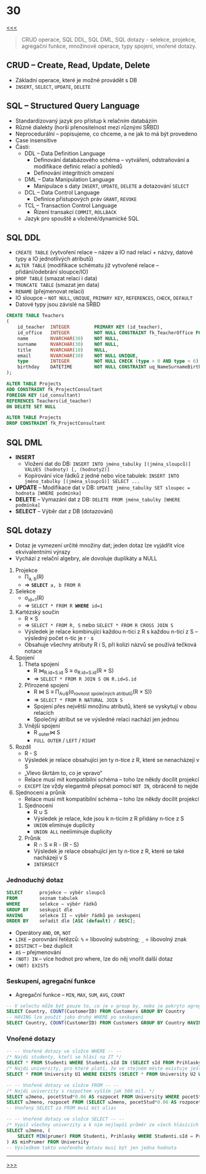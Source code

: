# 30

[<<<](./29.MD)
> CRUD operace, SQL DDL, SQL DML, SQL dotazy - selekce, projekce, agregační funkce, množinové operace, typy spojení, vnořené dotazy.

## CRUD – Create, Read, Update, Delete

* Základní operace, které je možné provádět s DB
* `INSERT`, `SELECT`, `UPDATE`, `DELETE`

## SQL – Structured Query Language

* Standardizovaný jazyk pro přístup k relačním databázím
* Různé dialekty (horší přenositelnost mezi různými SŘBD)
* Neprocedurální – popisujeme, co chceme, a ne jak to má být provedeno
* Case insensitive
* Části:
  * DDL – Data Definition Language
    * Definování databázového schéma – vytváření, odstraňování a modifikace definic relací a pohledů
    * Definování integritních omezení
  * DML – Data Manipulation Language
    * Manipulace s daty `INSERT`, `UPDATE`, `DELETE` a dotazování `SELECT`
  * DCL – Data Control Language
    * Definice přístupových práv `GRANT`, `REVOKE`
  * TCL – Transaction Control Language
    * Řízení transakcí `COMMIT`, `ROLLBACK`
  * Jazyk pro spouště a vložené/dynamické SQL

## SQL DDL

* `CREATE TABLE` (vytvoření relace – název a IO nad relací + názvy, datové typy a IO jednotlivých atributů)
* `ALTER TABLE` (modifikace schématu již vytvořené relace – přidání/odebrání sloupce/IO)
* `DROP TABLE` (smazat relaci i data)
* `TRUNCATE TABLE` (smazat jen data)
* `RENAME` (přejmenovat relaci)
* IO sloupce – `NOT NULL`, `UNIQUE`, `PRIMARY KEY`, `REFERENCES`, `CHECK`, `DEFAULT`
* Datové typy jsou závislé na SŘBD

```sql
CREATE TABLE Teachers
(
    id_teacher  INTEGER         PRIMARY KEY (id_teacher),
    id_office   INTEGER         NOT NULL CONSTRAINT fk_TeacherOffice FOREIGN KEY (id_office) REFERENCES Offices(id_office),
    name        NVARCHAR(30)    NOT NULL,
    surname     NVARCHAR(30)    NOT NULL,
    title       NVARCHAR(10)    NULL,
    email       NVARCHAR(30)    NOT NULL UNIQUE,
    type        INTEGER         NOT NULL CHECK (type > 0 AND type < 6),
    birthday    DATETIME        NOT NULL CONSTRAINT uq_NameSurnameBirthday UNIQUE (name,surname,birthday)
);

ALTER TABLE Projects
ADD CONSTRAINT fk_ProjectConsultant
FOREIGN KEY (id_consultant)
REFERENCES Teachers(id_teacher)
ON DELETE SET NULL

ALTER TABLE Projects
DROP CONSTRAINT fk_ProjectConsultant
```

## SQL DML

* __INSERT__
  * Vložení dat do DB: `INSERT INTO jméno_tabulky [(jména_sloupců)] VALUES (hodnoty) [, (hodnoty2)]`
  * Kopírování více řádků z jedné nebo více tabulek: `INSERT INTO jméno_tabulky [(jména_sloupců)] SELECT ...`
* __UPDATE__ – Modifikace dat v DB: `UPDATE jméno_tabulky SET sloupec = hodnota [WHERE podmínka]`
* __DELETE__ – Vymazání dat z DB: `DELETE FROM jméno_tabulky [WHERE podmínka]`
* __SELECT__ – Výběr dat z DB (dotazování)

## SQL dotazy

* Dotaz je vymezení určité množiny dat; jeden dotaz lze vyjádřit více ekvivalentními výrazy
* Vychází z relační algebry, ale dovoluje duplikáty a NULL

1. Projekce
   * Π<sub>a, b</sub>(R)
   * ⇒ <code><b>SELECT</b> a, b FROM R</code>
2. Selekce
   * σ<sub>id=1</sub>(R)
   * ⇒ <code>SELECT * FROM R <b>WHERE</b> id=1</code>
3. Kartézský součin
   * R × S
   * ⇒ `SELECT * FROM R, S` nebo `SELECT * FROM R CROSS JOIN S`
   * Výsledek je relace kombinující každou n-tici z R s každou n-ticí z S – výsledný počet n-tic je r ⋅ s
   * Obsahuje všechny atributy R i S, při kolizi názvů se používá tečková notace
4. Spojení
   1. Theta spojení
      * R ⋈<sub>R.id=S.id</sub> S ≡ σ<sub>R.id=S.id</sub>(R × S)
      * ⇒ `SELECT * FROM R JOIN S ON R.id=S.id`
   2. Přirozené spojení
      * R ⋈ S ≡ Π<sub>A∪B</sub>(σ<sub>rovnost společných atributů</sub>(R × S))
      * ⇒ `SELECT * FROM R NATURAL JOIN S`
      * Spojení přes největší množinu atributů, které se vyskytují v obou relacích
      * Společný atribut se ve výsledné relaci nachází jen jednou
   3. Vnější spojení
      * R <sub>outer</sub>⋈ S
      * `FULL OUTER` / `LEFT` / `RIGHT`
5. Rozdíl
   * R - S
   * Výsledek je relace obsahující jen ty n-tice z R, které se nenacházejí v S
   * „Vlevo škrtám to, co je vpravo“
   * Relace musí mít kompatibilní schéma – toho lze někdy docílit projekcí
   * `EXCEPT` lze vždy elegantně přepsat pomocí `NOT IN`, obráceně to nejde
6. Sjednocení a průnik
   * Relace musí mít kompatibilní schéma – toho lze někdy docílit projekcí
   1. Sjednocení
      * R ∪ S
      * Výsledek je relace, kde jsou k n-ticím z R přidány n-tice z S
      * `UNION` eliminuje duplicity
      * `UNION ALL` neeliminuje duplicity
   2. Průnik
      * R ∩ S ≡ R - (R - S)
      * Výsledek je relace obsahující jen ty n-tice z R, které se také nacházejí v S
      * `INTERSECT`

### Jednoduchý dotaz

``` sql
SELECT      projekce – výběr sloupců
FROM        seznam tabulek 
WHERE       selekce – výběr řádků
GROUP BY    seskupit dle
HAVING      selekce II – výběr řádků po seskupení
ORDER BY    seřadit dle [ASC (default) / DESC];
```

* Operátory `AND`, `OR`, `NOT`
* `LIKE` – porovnání řetězců: `%` = libovolný substring; `_` = libovolný znak
* `DISTINCT` – bez duplicit
* `AS` – přejmenování
* `(NOT) IN` – více hodnot pro where, lze do něj vnořit další dotaz
* `(NOT) EXISTS`

### Seskupení, agregační funkce

* Agregační funkce – `MIN`, `MAX`, `SUM`, `AVG`, `COUNT`

```sql
-- V selectu může být pouze to, co je v group by, nebo je pokryto agregační funkcí
SELECT Country, COUNT(CustomerID) FROM Customers GROUP BY Country
-- HAVING lze použít jako druhý WHERE po seskupení
SELECT Country, COUNT(CustomerID) FROM Customers GROUP BY Country HAVING COUNT(CustomerID) > 1;
```

### Vnořené dotazy

```sql
-- -- Vnořené dotazy ve složce WHERE -- --
/* Najdi studenty, kteří se hlásí na IT */
SELECT * FROM Studenti WHERE Studenti.sId IN (SELECT sId FROM Prihlasky WHERE obor = 'IT');
/* Najdi univerzity, pro které platí, že ve stejném měste existuje ještě další univerzita */
SELECT * FROM University U1 WHERE EXISTS (SELECT * FROM University U2 WHERE U1.mesto = U2.mesto AND U1.uJmeno <> U2.uJmeno);

-- -- Vnořené dotazy ve složce FROM -- --
/* Najdi uviverzity s rozpočtem vyšším jak 500 mil. */
SELECT uJmeno, pocetStud*0.06 AS rozpocet FROM University WHERE pocetStud*0.06 > 500;
SELECT uJmeno, rozpocet FROM (SELECT uJmeno, pocetStud*0.06 AS rozpocet FROM University) U WHERE rozpocet > 500;
-- Vnořený SELECT za FROM musí mít alias

-- -- Vnořené dotazy ve složce SELECT -- --
/* Vypiš všechny univerzity a k nim nejlepší průměr ze všech hlásících se studentů */
SELECT uJmeno, (
    SELECT MIN(prumer) FROM Studenti, Prihlasky WHERE Studenti.sId = Prihlasky.sId AND Prihlasky.uJmeno = University.uJmeno
) AS minPrumer FROM University
-- Výsledkem takto vnořeného dotazu musí být jen jedna hodnota
```

---
[>>>](./31.MD)
